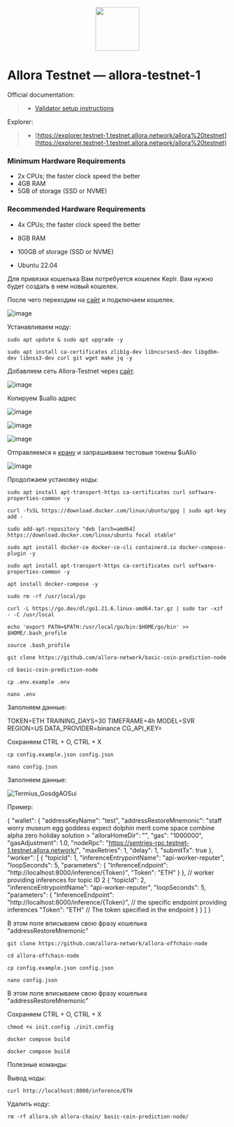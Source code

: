 <p align="center">
  <img height="100" height="auto" src="https://github.com/user-attachments/assets/762e2a94-92e0-4063-874b-dea77488f474">
</p>

# Allora Testnet — allora-testnet-1

Official documentation:
>- [Validator setup instructions](https://docs.allora.network/)

Explorer:
>- [https://explorer.testnet-1.testnet.allora.network/allora%20testnet](https://explorer.testnet-1.testnet.allora.network/allora%20testnet)

### Minimum Hardware Requirements
 - 2x CPUs; the faster clock speed the better
 - 4GB RAM
 - 5GB of storage (SSD or NVME)

### Recommended Hardware Requirements 
 - 4x CPUs; the faster clock speed the better
 - 8GB RAM
 - 100GB of storage (SSD or NVME)

 - Ubuntu 22.04

Для привязки кошелька Вам потребуется кошелек Keplr. Вам нужно будет создать в нем новый кошелек.

После чего переходим на [сайт](https://app.allora.network?ref=eyJyZWZlcnJlcl9pZCI6ImI0MzkyYmFlLTAwMDQtNDFjNS1iZWViLWVjMmYzYjM3ZDEyYSJ9) и подключаем кошелек.

![image](https://github.com/user-attachments/assets/ef272e71-f3e2-41d9-b9be-f5606ab68cd3)

Устанавливаем ноду:

``sudo apt update & sudo apt upgrade -y``

``sudo apt install ca-certificates zlib1g-dev libncurses5-dev libgdbm-dev libnss3-dev curl git wget make jq -y``

Добавляем сеть Allora-Testnet через [сайт](https://explorer.testnet.allora.network/wallet/keplr?chain=testnet).

![image](https://github.com/user-attachments/assets/4c60a01c-2089-4362-94e0-b3c57f3b481a)

Копируем $uallo адрес

![image](https://github.com/user-attachments/assets/54002a57-99ae-43be-a785-58da68ba41bd)

![image](https://github.com/user-attachments/assets/1a814b40-71a9-4879-ba28-5780de03e08a)

![image](https://github.com/user-attachments/assets/2d003f90-643d-4898-b506-d3c47d3ae31c)

Отправляемся к [крану](https://faucet.testnet-1.testnet.allora.network/) и запрашиваем тестовые токены $uAllo

![image](https://github.com/user-attachments/assets/228eb133-a922-4b7c-87f2-1c6348af0829)

Продолжаем установку ноды:

``sudo apt install apt-transport-https ca-certificates curl software-properties-common -y``

``curl -fsSL https://download.docker.com/linux/ubuntu/gpg | sudo apt-key add -``

``sudo add-apt-repository "deb [arch=amd64] https://download.docker.com/linux/ubuntu focal stable"``

``sudo apt install docker-ce docker-ce-cli containerd.io docker-compose-plugin -y``

``sudo apt install apt-transport-https ca-certificates curl software-properties-common -y``

``apt install docker-compose -y``

``sudo rm -rf /usr/local/go``

``curl -L https://go.dev/dl/go1.21.6.linux-amd64.tar.gz | sudo tar -xzf - -C /usr/local``

``echo 'export PATH=$PATH:/usr/local/go/bin:$HOME/go/bin' >> $HOME/.bash_profile``

``source .bash_profile``

``git clone https://github.com/allora-network/basic-coin-prediction-node``

``cd basic-coin-prediction-node``

``cp .env.example .env``

``nano .env``

Заполняем данные:

TOKEN=ETH
TRAINING_DAYS=30
TIMEFRAME=4h
MODEL=SVR
REGION=US
DATA_PROVIDER=binance
CG_API_KEY=

Сохраняем CTRL + O, CTRL + X

``cp config.example.json config.json``

``nano config.json``

Заполняем данные:

![Termius_GosdgAOSui](https://github.com/user-attachments/assets/d9cb6362-cdf8-4508-9cea-afa11251382f)

Пример:

{
  "wallet": {
    "addressKeyName": "test",
    "addressRestoreMnemonic": "staff worry museum egg goddess expect dolphin merit come space combine alpha zero holiday solution >    "alloraHomeDir": "",
    "gas": "1000000",
    "gasAdjustment": 1.0,
    "nodeRpc": "https://sentries-rpc.testnet-1.testnet.allora.network/",
    "maxRetries": 1,
    "delay": 1,
    "submitTx": true
  },
"worker": [
      {
        "topicId": 1,
        "inferenceEntrypointName": "api-worker-reputer",
        "loopSeconds": 5,
        "parameters": {
          "InferenceEndpoint": "http://localhost:8000/inference/{Token}",
          "Token": "ETH"
        }
      },
      // worker providing inferences for topic ID 2
      {
        "topicId": 2, 
        "inferenceEntrypointName": "api-worker-reputer",
        "loopSeconds": 5,
        "parameters": {
          "InferenceEndpoint": "http://localhost:8000/inference/{Token}", // the specific endpoint providing inferences
          "Token": "ETH" // The token specified in the endpoint
        }
      }
    ] 
  }

В этом поле вписываем свою фразу кошелька "addressRestoreMnemonic"



``git clone https://github.com/allora-network/allora-offchain-node``

``cd allora-offchain-node``

``cp config.example.json config.json``

``nano config.json``

В этом поле вписываем свою фразу кошелька "addressRestoreMnemonic"

Сохраняем CTRL + O, CTRL + X

``chmod +x init.config ./init.config``

``docker compose build``

``docker compose build``


Полезные команды:

Вывод ноды:

``curl http://localhost:8000/inference/ETH``

Удалить ноду:

``rm -rf allora.sh allora-chain/ basic-coin-prediction-node/``
